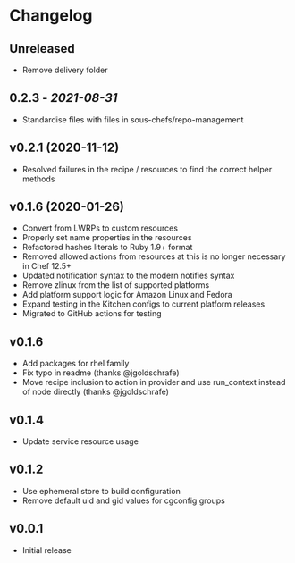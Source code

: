 # Changelog

## Unreleased

- Remove delivery folder

## 0.2.3 - *2021-08-31*

- Standardise files with files in sous-chefs/repo-management

## v0.2.1 (2020-11-12)

- Resolved failures in the recipe / resources to find the correct helper methods

## v0.1.6 (2020-01-26)

- Convert from LWRPs to custom resources
- Properly set name properties in the resources
- Refactored hashes literals to Ruby 1.9+ format
- Removed allowed actions from resources at this is no longer necessary in Chef 12.5+
- Updated notification syntax to the modern notifies syntax
- Remove zlinux from the list of supported platforms
- Add platform support logic for Amazon Linux and Fedora
- Expand testing in the Kitchen configs to current platform releases
- Migrated to GitHub actions for testing

## v0.1.6

- Add packages for rhel family
- Fix typo in readme (thanks @jgoldschrafe)
- Move recipe inclusion to action in provider and use run_context instead of node directly (thanks @jgoldschrafe)

## v0.1.4

- Update service resource usage

## v0.1.2

- Use ephemeral store to build configuration
- Remove default uid and gid values for cgconfig groups

## v0.0.1

- Initial release
